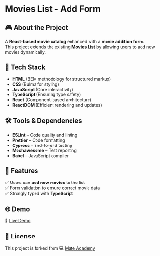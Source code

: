 # Movies List - Add Form

## 🎮 About the Project
A **React-based movie catalog** enhanced with a **movie addition form**.  
This project extends the existing **[Movies List](https://github.com/AndriiZakharenko/movies-list)** by allowing users to add new movies dynamically.

## 🚀 Tech Stack
- **HTML** (BEM methodology for structured markup)  
- **CSS** (Bulma for styling)  
- **JavaScript** (Core interactivity)  
- **TypeScript** (Ensuring type safety)  
- **React** (Component-based architecture)  
- **ReactDOM** (Efficient rendering and updates)  

## 🛠️ Tools & Dependencies
- **ESLint** – Code quality and linting  
- **Prettier** – Code formatting  
- **Cypress** – End-to-end testing  
- **Mochawesome** – Test reporting  
- **Babel** – JavaScript compiler  

## 📌 Features
✅ Users can **add new movies** to the list  
✅ Form validation to ensure correct movie data  
✅ Strongly typed with **TypeScript**  

## 🌐 Demo
🔗 [Live Demo](https://AndriiZakharenko.github.io/movies-list-add-form/)

## 📜 License
This project is forked from 💻 [Mate Academy](https://github.com/mate-academy/react_movies-list-add-form)
